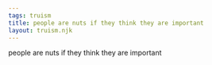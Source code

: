 ```yaml
---
tags: truism
title: people are nuts if they think they are important
layout: truism.njk
---
```


people are nuts if they think they are important